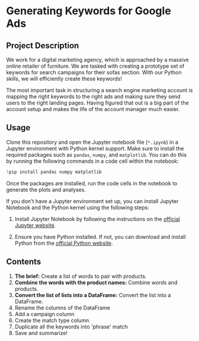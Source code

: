 # Generating Keywords for Google Ads
## Project Description
We work for a digital marketing agency, which is approached by a massive online retailer of furniture. We are tasked with creating a prototype set of keywords for search campaigns for their sofas section. With our Python skills, we will efficiently create these keywords!

The most important task in structuring a search engine marketing account is mapping the right keywords to the right ads and making sure they send users to the right landing pages. Having figured that out is a big part of the account setup and makes the life of the account manager much easier.
## Usage
Clone this repository and open the Jupyter notebook file (`*.ipynb`) in a Jupyter environment with Python kernel support. Make sure to install the required packages such as `pandas`, `numpy`, and `matplotlib`. You can do this by running the following commands in a code cell within the notebook:
```python
!pip install pandas numpy matplotlib
```
Once the packages are installed, run the code cells in the notebook to generate the plots and analyses.

If you don't have a Jupyter environment set up, you can install Jupyter Notebook and the Python kernel using the following steps:

1. Install Jupyter Notebook by following the instructions on the [official Jupyter website](https://jupyter.org/install).

2. Ensure you have Python installed. If not, you can download and install Python from the [official Python website](https://www.python.org/downloads/).
## Contents
1. **The brief:** Create a list of words to pair with products.
2. **Combine the words with the product names:** Combine words and products.
3. **Convert the list of lists into a DataFrame:** Convert the list into a DataFrame.
4. Rename the columns of the DataFrame
5. Add a campaign column
6. Create the match type column
7. Duplicate all the keywords into 'phrase' match
8. Save and summarize!